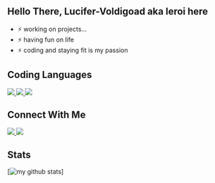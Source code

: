 ## Hello There, Lucifer-Voldigoad aka leroi here

- ⚡ working on projects...
- ⚡ having fun on life
- ⚡ coding and staying fit is my passion

## Coding Languages 
<a href="https://www.learn-c.org">
  <img src="https://img.shields.io/badge/C%23-239120?style=for-the-badge&logo=c-sharp&logoColor=white">
</a>
<a href="https://www.learncpp.com">
  <img src="https://img.shields.io/badge/c++-%2300599C.svg?style=for-the-badge&logo=c%2B%2B&logoColor=white">
</a>
<a href="https://learnjavascript.online">
  <img src="https://img.shields.io/badge/JavaScript-323330?style=for-the-badge&logo=javascript&logoColor=F7DF1E">
</a>



## Connect With Me
<a href="mailto:dev.aquaware@gmail.com@gmail.com">
  <img src="https://img.shields.io/badge/Gmail-D14836?style=for-the-badge&logo=gmail&logoColor=white">
</a>
<a href="https://discord.gg/wJ9UajQrJR">
<img src="https://img.shields.io/badge/Discord-7289DA?style=for-the-badge&logo=discord&logoColor=white">
</a>

## Stats

[![my github stats](https://github-readme-stats.vercel.app/api?username=Lucifer-Voldigoad)]
